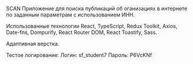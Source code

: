 SCAN
Приложение для поиска публикаций об оганизациях в интернете по заданным параметрам с использованием ИНН.

Использованные технологии
React, TypeScript, Redux Toolkit, Axios, Date-fns, Dompurify, React Router DOM, React Toastify,
Sass.

Адаптивная верстка.

Тестое логирование:
Логин: sf_student7
Пароль: P6VcKNf
